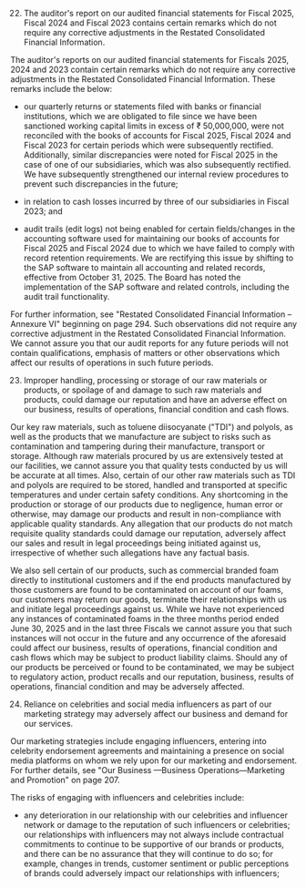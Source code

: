 22. The auditor's report on our audited financial statements for Fiscal 2025, Fiscal 2024 and Fiscal 2023 contains certain remarks which do not require any corrective adjustments in the Restated Consolidated Financial Information.

The auditor's reports on our audited financial statements for Fiscals 2025, 2024 and 2023 contain certain remarks which do not require any corrective adjustments in the Restated Consolidated Financial Information. These remarks include the below:

* our quarterly returns or statements filed with banks or financial institutions, which we are obligated to file since we have been sanctioned working capital limits in excess of ₹ 50,000,000, were not reconciled with the books of accounts for Fiscal 2025, Fiscal 2024 and Fiscal 2023 for certain periods which were subsequently rectified. Additionally, similar discrepancies were noted for Fiscal 2025 in the case of one of our subsidiaries, which was also subsequently rectified. We have subsequently strengthened our internal review procedures to prevent such discrepancies in the future;

* in relation to cash losses incurred by three of our subsidiaries in Fiscal 2023; and

* audit trails (edit logs) not being enabled for certain fields/changes in the accounting software used for maintaining our books of accounts for Fiscal 2025 and Fiscal 2024 due to which we have failed to comply with record retention requirements. We are rectifying this issue by shifting to the SAP software to maintain all accounting and related records, effective from October 31, 2025. The Board has noted the implementation of the SAP software and related controls, including the audit trail functionality.

For further information, see "Restated Consolidated Financial Information – Annexure VI" beginning on page 294. Such observations did not require any corrective adjustment in the Restated Consolidated Financial Information. We cannot assure you that our audit reports for any future periods will not contain qualifications, emphasis of matters or other observations which affect our results of operations in such future periods.

23. Improper handling, processing or storage of our raw materials or products, or spoilage of and damage to such raw materials and products, could damage our reputation and have an adverse effect on our business, results of operations, financial condition and cash flows.

Our key raw materials, such as toluene diisocyanate ("TDI") and polyols, as well as the products that we manufacture are subject to risks such as contamination and tampering during their manufacture, transport or storage. Although raw materials procured by us are extensively tested at our facilities, we cannot assure you that quality tests conducted by us will be accurate at all times. Also, certain of our other raw materials such as TDI and polyols are required to be stored, handled and transported at specific temperatures and under certain safety conditions. Any shortcoming in the production or storage of our products due to negligence, human error or otherwise, may damage our products and result in non-compliance with applicable quality standards. Any allegation that our products do not match requisite quality standards could damage our reputation, adversely affect our sales and result in legal proceedings being initiated against us, irrespective of whether such allegations have any factual basis.

We also sell certain of our products, such as commercial branded foam directly to institutional customers and if the end products manufactured by those customers are found to be contaminated on account of our foams, our customers may return our goods, terminate their relationships with us and initiate legal proceedings against us. While we have not experienced any instances of contaminated foams in the three months period ended June 30, 2025 and in the last three Fiscals we cannot assure you that such instances will not occur in the future and any occurrence of the aforesaid could affect our business, results of operations, financial condition and cash flows which may be subject to product liability claims. Should any of our products be perceived or found to be contaminated, we may be subject to regulatory action, product recalls and our reputation, business, results of operations, financial condition and may be adversely affected.

24. Reliance on celebrities and social media influencers as part of our marketing strategy may adversely affect our business and demand for our services.

Our marketing strategies include engaging influencers, entering into celebrity endorsement agreements and maintaining a presence on social media platforms on whom we rely upon for our marketing and endorsement. For further details, see "Our Business —Business Operations—Marketing and Promotion" on page 207.

The risks of engaging with influencers and celebrities include:

* any deterioration in our relationship with our celebrities and influencer network or damage to the reputation of such influencers or celebrities; our relationships with influencers may not always include contractual commitments to continue to be supportive of our brands or products, and there can be no assurance that they will continue to do so; for example, changes in trends, customer sentiment or public perceptions of brands could adversely impact our relationships with influencers;